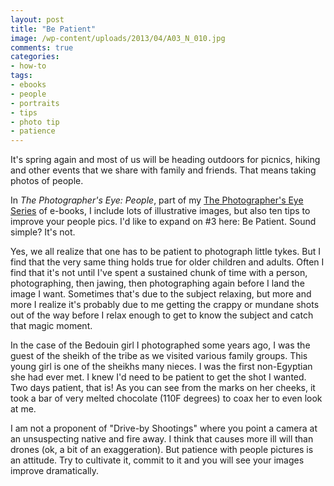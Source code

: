 ```yaml
---
layout: post
title: "Be Patient"
image: /wp-content/uploads/2013/04/A03_N_010.jpg
comments: true
categories:
- how-to
tags:
- ebooks
- people
- portraits
- tips
- photo tip
- patience
---
```

It's spring again and most of us will be heading outdoors for picnics, hiking and other events that we share with family and friends. That means taking photos of people.

In <em>The Photographer's Eye: People</em>, part of my [The Photographer's Eye Series](http://shop.lesterpickerphoto.com) of e-books, I include lots of illustrative images, but also ten tips to improve your people pics. I'd like to expand on #3 here: Be Patient. Sound simple? It's not.

Yes, we all realize that one has to be patient to photograph little tykes. But I find that the very same thing holds true for older children and adults. Often I find that it's not until I've spent a sustained chunk of time with a person, photographing, then jawing, then photographing again before I land the image I want. Sometimes that's due to the subject relaxing, but more and more I realize it's probably due to me getting the crappy or mundane shots out of the way before I relax enough to get to know the subject and catch that magic moment.

In the case of the Bedouin girl I photographed some years ago, I was the guest of the sheikh of the tribe as we visited various family groups. This young girl is one of the sheikhs many nieces. I was the first non-Egyptian she had ever met. I knew I'd need to be patient to get the shot I wanted. Two days patient, that is! As you can see from the marks on her cheeks, it took a bar of very melted chocolate (110F degrees) to coax her to even look at me.

I am not a proponent of "Drive-by Shootings" where you point a camera at an unsuspecting native and fire away. I think that causes more ill will than drones (ok, a bit of an exaggeration). But patience with people pictures is an attitude. Try to cultivate it, commit to it and you will see your images improve dramatically.
